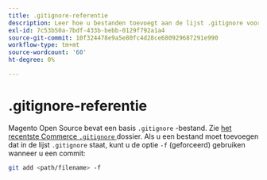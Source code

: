 ```yaml
---
title: .gitignore-referentie
description: Leer hoe u bestanden toevoegt aan de lijst .gitignore voor Adobe Commerce-projecten. Ontdek best practices voor versiebeheer en bestandsuitsluiting.
exl-id: 7c53b50a-7bdf-433b-bebb-0129f792a1a4
source-git-commit: 10f324478e9a5e80fc4d28ce680929687291e990
workflow-type: tm+mt
source-wordcount: '60'
ht-degree: 0%

---
```


# .gitignore-referentie

Magento Open Source bevat een basis `.gitignore` -bestand. Zie [ het recentste Commerce `.gitignore` ](https://raw.githubusercontent.com/magento/magento2/2.4/.gitignore) dossier. Als u een bestand moet toevoegen dat in de lijst `.gitignore` staat, kunt u de optie `-f` (geforceerd) gebruiken wanneer u een commit:

```bash
git add <path/filename> -f
```
